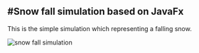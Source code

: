 #Snow fall simulation based on JavaFx
----------
This is the simple simulation which representing a falling snow.

![snow fall simulation](https://user-images.githubusercontent.com/73636880/141982738-2c477a3b-3d13-4b55-9066-02bbc66a2f8d.PNG)

